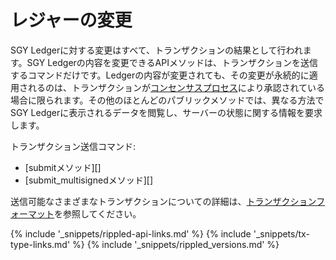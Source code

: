 # レジャーの変更

SGY Ledgerに対する変更はすべて、トランザクションの結果として行われます。SGY Ledgerの内容を変更できるAPIメソッドは、トランザクションを送信するコマンドだけです。Ledgerの内容が変更されても、その変更が永続的に適用されるのは、トランザクションが[コンセンサスプロセス](consensus.html)により承認されている場合に限られます。その他のほとんどのパブリックメソッドでは、異なる方法でSGY Ledgerに表示されるデータを閲覧し、サーバーの状態に関する情報を要求します。

トランザクション送信コマンド:

- [submitメソッド][]
- [submit_multisignedメソッド][]

送信可能なさまざまなトランザクションについての詳細は、[トランザクションフォーマット](transaction-formats.html)を参照してください。

<!--{# common link defs #}-->
{% include '_snippets/rippled-api-links.md' %}
{% include '_snippets/tx-type-links.md' %}
{% include '_snippets/rippled_versions.md' %}